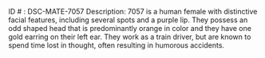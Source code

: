 ID # : DSC-MATE-7057
Description: 7057 is a human female with distinctive facial features, including several spots and a purple lip. They possess an odd shaped head that is predominantly orange in color and they have one gold earring on their left ear. They work as a train driver, but are known to spend time lost in thought, often resulting in humorous accidents.
